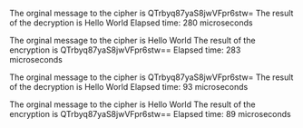 
The orginal message to the cipher is QTrbyq87yaS8jwVFpr6stw=
The result of the decryption is Hello World
Elapsed time: 280 microseconds

The orginal message to the cipher is Hello World
The result of the encryption is QTrbyq87yaS8jwVFpr6stw==
Elapsed time: 283 microseconds

The orginal message to the cipher is QTrbyq87yaS8jwVFpr6stw=
The result of the decryption is Hello World
Elapsed time: 93 microseconds

The orginal message to the cipher is Hello World
The result of the encryption is QTrbyq87yaS8jwVFpr6stw==
Elapsed time: 89 microseconds
